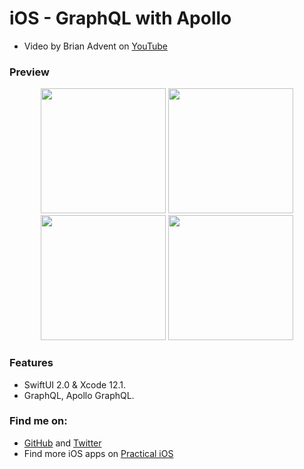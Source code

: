 # iOS - GraphQL with Apollo

- Video by Brian Advent on [YouTube](https://youtu.be/YoKlTbYdFPs)

### Preview

<p align="middle">
      <img src="preview/preview-1.png" width="200" />
      <img src="preview/preview-2.png" width="200" /> 
      <img src="preview/preview-3.png" width="200" />
      <img src="preview/preview-4.png" width="200" /> 
</p>

### Features

- SwiftUI 2.0 & Xcode 12.1.
- GraphQL, Apollo GraphQL.


### Find me on:

- [GitHub](https://github.com/duonghominhhuy) and [Twitter](https://twitter.com/duonghominhhuy)
- Find more iOS apps on [Practical iOS](https://github.com/duonghominhhuy/practical-ios)


